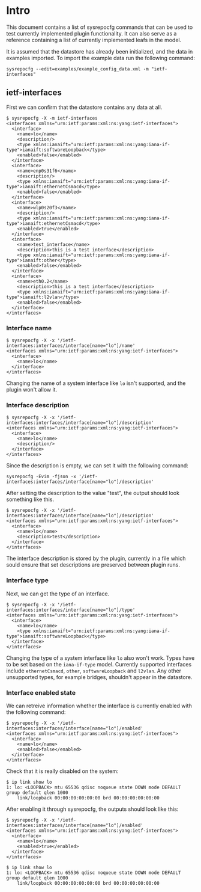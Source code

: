 # Intro
This document contains a list of sysrepocfg commands that can be used to test currently
implemented plugin functionality.
It can also serve as a reference containing a list of currently implemented leafs in the model.

It is assumed that the datastore has already been initialized, and the data in examples imported.
To import the example data run the following command:
```
sysrepocfg --edit=examples/example_config_data.xml -m "ietf-interfaces"
```

## ietf-interfaces
First we can confirm that the datastore contains any data at all.

```
$ sysrepocfg -X -m ietf-interfaces
<interfaces xmlns="urn:ietf:params:xml:ns:yang:ietf-interfaces">
  <interface>
    <name>lo</name>
    <description/>
    <type xmlns:ianaift="urn:ietf:params:xml:ns:yang:iana-if-type">ianaift:softwareLoopback</type>
    <enabled>false</enabled>
  </interface>
  <interface>
    <name>enp0s31f6</name>
    <description/>
    <type xmlns:ianaift="urn:ietf:params:xml:ns:yang:iana-if-type">ianaift:ethernetCsmacd</type>
    <enabled>false</enabled>
  </interface>
  <interface>
    <name>wlp0s20f3</name>
    <description/>
    <type xmlns:ianaift="urn:ietf:params:xml:ns:yang:iana-if-type">ianaift:ethernetCsmacd</type>
    <enabled>true</enabled>
  </interface>
  <interface>
    <name>test_interface</name>
    <description>this is a test interface</description>
    <type xmlns:ianaift="urn:ietf:params:xml:ns:yang:iana-if-type">ianaift:other</type>
    <enabled>false</enabled>
  </interface>
  <interface>
    <name>eth0.2</name>
    <description>this is a test interface</description>
    <type xmlns:ianaift="urn:ietf:params:xml:ns:yang:iana-if-type">ianaift:l2vlan</type>
    <enabled>false</enabled>
  </interface>
</interfaces>
```

### Interface name
```
$ sysrepocfg -X -x '/ietf-interfaces:interfaces/interface[name="lo"]/name'
<interfaces xmlns="urn:ietf:params:xml:ns:yang:ietf-interfaces">
  <interface>
    <name>lo</name>
  </interface>
</interfaces>
```

Changing the name of a system interface like `lo` isn't supported, and the plugin won't allow it.

### Interface description
```
$ sysrepocfg -X -x '/ietf-interfaces:interfaces/interface[name="lo"]/description'
<interfaces xmlns="urn:ietf:params:xml:ns:yang:ietf-interfaces">
  <interface>
    <name>lo</name>
    <description/>
  </interface>
</interfaces>
```

Since the description is empty, we can set it with the following command:
```
sysrepocfg -Evim -fjson -x '/ietf-interfaces:interfaces/interface[name="lo"]/description'
```

After setting the description to the value "test", the output should look something like this.
```
$ sysrepocfg -X -x '/ietf-interfaces:interfaces/interface[name="lo"]/description'
<interfaces xmlns="urn:ietf:params:xml:ns:yang:ietf-interfaces">
  <interface>
    <name>lo</name>
    <description>test</description>
  </interface>
</interfaces>
```

The interface description is stored by the plugin, currently in a file which sould ensure that
set descriptions are preserved between plugin runs.

### Interface type

Next, we can get the type of an interface.
```
$ sysrepocfg -X -x '/ietf-interfaces:interfaces/interface[name="lo"]/type'
<interfaces xmlns="urn:ietf:params:xml:ns:yang:ietf-interfaces">
  <interface>
    <name>lo</name>
    <type xmlns:ianaift="urn:ietf:params:xml:ns:yang:iana-if-type">ianaift:softwareLoopback</type>
  </interface>
</interfaces>
```

Changing the type of a system interface like `lo` also won't work.
Types have to be set based on the `iana-if-type` model.
Currently supported interfaces include `ethernetCsmacd`, `other`, `softwareLoopback` and `l2vlan`.
Any other unsupported types, for example bridges, shouldn't appear in the datastore.

### Interface enabled state

We can retreive information whether the interface is currently enabled with the following command:
```
$ sysrepocfg -X -x '/ietf-interfaces:interfaces/interface[name="lo"]/enabled'
<interfaces xmlns="urn:ietf:params:xml:ns:yang:ietf-interfaces">
  <interface>
    <name>lo</name>
    <enabled>false</enabled>
  </interface>
</interfaces>
```

Check that it is really disabled on the system:

```
$ ip link show lo
1: lo: <LOOPBACK> mtu 65536 qdisc noqueue state DOWN mode DEFAULT group default qlen 1000
    link/loopback 00:00:00:00:00:00 brd 00:00:00:00:00:00
```

After enabling it through sysrepocfg, the outputs should look like this:

```
$ sysrepocfg -X -x '/ietf-interfaces:interfaces/interface[name="lo"]/enabled'
<interfaces xmlns="urn:ietf:params:xml:ns:yang:ietf-interfaces">
  <interface>
    <name>lo</name>
    <enabled>true</enabled>
  </interface>
</interfaces>

$ ip link show lo
1: lo: <LOOPBACK> mtu 65536 qdisc noqueue state DOWN mode DEFAULT group default qlen 1000
    link/loopback 00:00:00:00:00:00 brd 00:00:00:00:00:00
```
